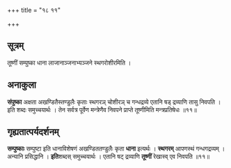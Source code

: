 +++
title = "१८ ११"

+++
## सूत्रम्
तूष्णीं सम्पुष्का धाना लाजानाञ्जनाभ्यञ्जने स्थगरोशीरमिति ।

## अनाकुला
**संपुष्का** अक्षता अखण्डितैस्तण्डुलैः कृताः स्थगरञ् चोशीरञ् च गन्धद्रव्ये एतानि षड् द्रव्याणि तासु निवपति ।
इति शब्दः समुच्चयार्थः । तेन सर्वत्र पूर्वेण मन्त्रेणैव निवपने प्राप्ते तूष्णीमिति मन्त्रप्रतिषेधः ॥११॥

## गृह्यतात्पर्यदर्शनम्
**सम्पुष्काः** सम्पुष्टा इति धानाविशेषणं अखण्डिततण्डुलैः कृता **धाना** इत्यर्थः ।
**स्थगरम्** आपणस्थं गन्धगद्रव्यम् ।
अन्यानि प्रसिद्धानि ।
**इति**शब्दस् समुच्चयार्थः ।
एतानि षट् द्रव्याणि **तूष्णीं** रेखास्व् एव निवपति ॥११॥
